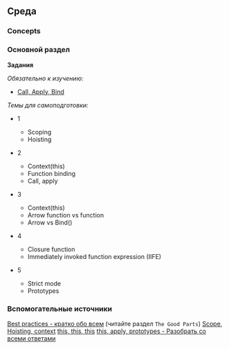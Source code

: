 ## Среда


### Concepts

### Основной раздел

**Задания**

*Обязательно к изучению:*
- [Call, Apply, Bind](https://www.codingame.com/playgrounds/9799/learn-solve-call-apply-and-bind-methods-in-javascript)


*Темы для самоподготовки:*
- 1
  - Scoping
  - Hoisting

- 2
  - Context(this)
  - Function binding
  - Call, apply

- 3 
  - Context(this)
  - Arrow function vs function
  - Arrow vs Bind()

- 4
  - Closure function
  - Immediately invoked function expression (IIFE)

- 5
  - Strict mode
  - Prototypes


### Вспомогательные источники

[Best practices - кратко обо всем](http://jstherightway.org/) (читайте раздел `The Good Parts`)
[Scope, Hoisting, context](https://www.sitepoint.com/5-typical-javascript-interview-exercises/)
[this, this, this](https://www.sitepoint.com/mastering-javascripts-this-keyword/)
[this, apply, prototypes - Разобрать со всеми ответами](https://stackoverflow.com/questions/16226751/what-is-a-best-practice-for-ensuring-this-context-in-javascript)
